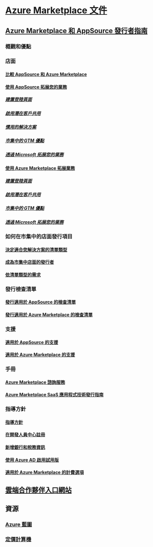 # [Azure Marketplace 文件](index.md)  

## [Azure Marketplace 和 AppSource 發行者指南](./marketplace-publishers-guide.md)  
### 概觀和優點  
### 店面  
#### [比較 AppSource 和 Azure Marketplace](./comparing-appsource-azure-marketplace.md)  
#### [使用 AppSource 拓展您的業務](./grow-your-business-with-appsource.md)  
##### [建置登陸頁面](./build-your-landing-page.md)  
##### [啟用潛在客戶共用](./enable-lead-sharing.md)  
##### [慣用的解決方案](./preferred-solutions.md)
##### [市集中的 GTM 優點](./gtm-benefits.md)  
##### [透過 Microsoft 拓展您的業務](./promote-your-business-with-microsoft.md)  
#### [使用 Azure Marketplace 拓展業務](./grow-your-business-with-azure-marketplace.md)  
##### [建置登陸頁面](./build-your-landing-page.md)  
##### [啟用潛在客戶共用](./enable-lead-sharing.md)  
##### [市集中的 GTM 優點](./gtm-benefits.md)  
##### [透過 Microsoft 拓展您的業務](./promote-your-business-with-microsoft.md)  

### 如何在市集中的店面發行項目  
#### [決定適合您解決方案的清單類型](./determine-your-listing-type.md)  
#### [成為市集中店面的發行者](./become-publisher.md)  
#### [依清單類型的需求](./listing-type-requirements.md)  

### 發行檢查清單  
#### [發行適用於 AppSource 的檢查清單](./publishing-checklist-appsource.md)  
#### [發行適用於 Azure Marketplace 的檢查清單](./publishing-checklist-azure-marketplace.md)  

### 支援  
#### [適用於 AppSource 的支援](./support-appsource.md)  
#### [適用於 Azure Marketplace 的支援](./support-azure-marketplace.md)  

### 手冊  
#### [Azure Marketplace 諮詢服務](consulting-services.md)  
#### [Azure Marketplace SaaS 應用程式技術發行指南](marketplace-saas-applications-technical-publishing-guide.md) 

### 指導方針  
#### [指導方針](./guidelines.md)  
#### [在開發人員中心註冊](./register-dev-center.md)  
#### [新增銀行和稅務資訊](./add-bank-tax-info.md)  
#### [使用 Azure AD 啟用試用版](./enable-trial-using-azure-ad.md)  
#### [適用於 Azure Marketplace 的計費選項](./billing-options-azure-marketplace.md)  

## [雲端合作夥伴入口網站](./cloud-partner-portal/cloud-partner-portal-what-is-the-cloud-partner-portal.md)  

## 資源  
### [Azure 藍圖](https://azure.microsoft.com/roadmap/)  
### [定價計算機](https://azure.microsoft.com/pricing/calculator/)  
